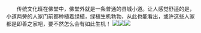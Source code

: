 　　传统文化班在佛堂中，佛堂外就是一条普通的县城小道。让人感觉舒适的是，小道两旁的人家门前都种植着绿植，绿植生机勃勃，从此也能看出，或许这些人家都是即善之家吧，要不然怎么会有如此生机！
![](https://note.mafengwo.net/img/03/8c/a712a627a0ba4f361e41956e145636d3.jpeg)![](https://note.mafengwo.net/img/f5/39/324ae039f501e05b00a913d65a60bf7c.jpeg)![](https://note.mafengwo.net/img/6b/9a/15db42d3aaa9a1c153231ad13f733694.jpeg)